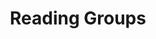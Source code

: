 ---
layout: sub-navigation
title: Reading Groups
eleventyNavigation:
  key: Reading Groups
  parent: Ways of working
  order: 6
---